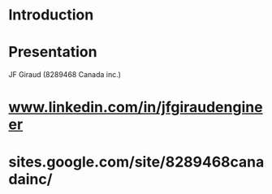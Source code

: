 # Introduction
# Presentation
JF Giraud (8289468 Canada inc.)
# www.linkedin.com/in/jfgiraudengineer
# sites.google.com/site/8289468canadainc/
